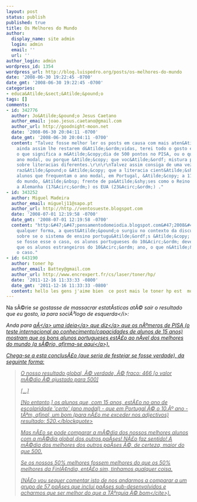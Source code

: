 ```yaml
---
layout: post
status: publish
published: true
title: Os Melhores do Mundo
author:
  display_name: site admin
  login: admin
  email: ''
  url: ''
author_login: admin
wordpress_id: 1354
wordpress_url: http://blog.luispedro.org/posts/os-melhores-do-mundo
date: '2008-06-30 19:22:45 -0700'
date_gmt: '2008-06-30 19:22:45 -0700'
categories:
- educa&Atilde;&sect;&Atilde;&pound;o
tags: []
comments:
- id: 342776
  author: Jo&Atilde;&pound;o Jesus Caetano
  author_email: joao.jesus.caetano@gmail.com
  author_url: http://goodnight-moon.net
  date: '2008-06-30 20:04:11 -0700'
  date_gmt: '2008-06-30 20:04:11 -0700'
  content: "Talvez fosse melhor ler os posts em causa com mais aten&Atilde;&sect;&Atilde;&pound;o.\r\n\r\nSe
    ainda assim lhe restarem d&Atilde;&ordm;vidas, terei todo o gosto em explicar-lhe
    o que significa a m&Atilde;&copy;dia de 500 pontos no PISA, ou o que significa
    ano modal, ou porque &Atilde;&copy; que voc&Atilde;&ordf; mistura posts que falam
    sobre literacias diferentes.\r\n\r\nTalvez assim consiga de uma vez perceber porque
    raz&Atilde;&pound;o &Atilde;&copy; que a literacia cient&Atilde;&shy;fica dos
    alunos que frequentam o ano modal, em Portugal, &Atilde;&copy; a 11&Acirc;&ordf;
    do mundo, &Atilde;&nbsp; frente de pa&Atilde;&shy;ses como o Reino Unido (15&Acirc;&ordm;),
    a Alemanha (17&Acirc;&ordm;) os EUA (23&Acirc;&ordm;) ."
- id: 343252
  author: Miguel Madeira
  author_email: miguelj11@sapo.pt
  author_url: http://http.//ventosueste.blogspot.com
  date: '2008-07-01 12:19:58 -0700'
  date_gmt: '2008-07-01 12:19:58 -0700'
  content: "http:&#47;&#47;pensamentodomeiodia.blogspot.com&#47;2008&#47;06&#47;pisa2006-de-novo.html\r\n\r\nDe
    qualquer forma, a quest&Atilde;&pound;o surgiu no contexto da discuss&Atilde;&pound;o
    sobre se o sistema de ensino portugu&Atilde;&ordf;s &Atilde;&copy; facilitista.\r\n\r\nOra,
    se fosse esse o caso, os alunos portugueses do 10&Acirc;&ordm; deveria saber menos
    que os alunos estrangeiros do 10&Acirc;&ordm; ano, o que n&Atilde;&pound;o &Atilde;&copy;
    o caso."
- id: 643190
  author: toner hp
  author_email: Battey@gmail.com
  author_url: http://www.encrexpert.fr/cs/laser/toner/hp/
  date: '2011-12-16 11:33:33 -0800'
  date_gmt: '2011-12-16 11:33:33 -0800'
  content: hello les gens j'aime bien  ce post mais le toner hp est  mon soucis.
---
```

<p>Na s&Atilde;&copy;rie <i>se gostasse de massacrar estat&Atilde;&shy;sticas at&Atilde;&copy; sair o resultado que eu gosto, ia para soci&Atilde;&sup3;logo de esquerda<&#47;i>:</p>
<p>Anda para <a href="http:&#47;&#47;goodnight-moon.net&#47;educacao&#47;literacia-cientifica-em-portugal-2&#47;">a&Atilde;&shy;<&#47;a> uma <a href="http:&#47;&#47;womenageatrois.blogs.sapo.pt&#47;858776.html">ideia<&#47;a> que <a href="http:&#47;&#47;pensamentodomeiodia.blogspot.com&#47;2008&#47;06&#47;o-discurso-do-facilitismo-ou-o-ataque.html">diz<&#47;a> que os n&Atilde;&ordm;meros de PISA (o teste internacional ao conhecimento&#47;capacidades de alunos de 15 anos) mostram que os bons alunos portugueses est&Atilde;&pound;o ao n&Atilde;&shy;vel dos melhores do mundo (a s&Atilde;&copy;rio, afirma-se <a href="http:&#47;&#47;goodnight-moon.net&#47;educacao&#47;literacia-cientifica-em-portugal-1&#47;">aqui<&#47;a>).</p>
<p>Chega-se a esta conclus&Atilde;&pound;o (que seria de festejar se fosse verdade), da seguinte forma:</p>
<blockquote><p>O nosso resultado global, &Atilde;&copy; verdade, &Atilde;&copy; fraco: 466 [o valor m&Atilde;&copy;dio &Atilde;&copy; ajustado para 500]</p>
<p>[...]</p>
<p>[No entanto,] os alunos que, com 15 anos, est&Atilde;&pound;o no ano de escolaridade 'certo' (ano modal) - que em Portugal &Atilde;&copy; o 10.&Acirc;&ordm; ano - t&Atilde;&ordf;m, afinal, um bom (para n&Atilde;&pound;o me exceder nos adjectivos) resultado: 520.<&#47;blockquote></p>
<p>Mas n&Atilde;&pound;o se pode comparar a m&Atilde;&copy;dia dos nossos melhores alunos com a m&Atilde;&copy;dia global dos outros pa&Atilde;&shy;ses! N&Atilde;&pound;o faz sentido! A m&Atilde;&copy;dia dos melhores dos outros pa&Atilde;&shy;ses &Atilde;&copy;, de certeza, maior do que 500.</p>
<p>Se os nossos 50% melhores fossem melhores do que os 50% melhores da Finl&Atilde;&cent;ndia, ent&Atilde;&pound;o sim, tinhamos qualquer coisa.</p>
<p>(N&Atilde;&pound;o vou sequer comentar isto de nos andarmos a comparar a um grupo de 57 pa&Atilde;&shy;ses que inclui pa&Atilde;&shy;ses sub-desenvolvidos e acharmos que ser melhor do que a T&Atilde;&ordm;rquia <cite>&Atilde;&copy; bom<&#47;cite>).</p>
